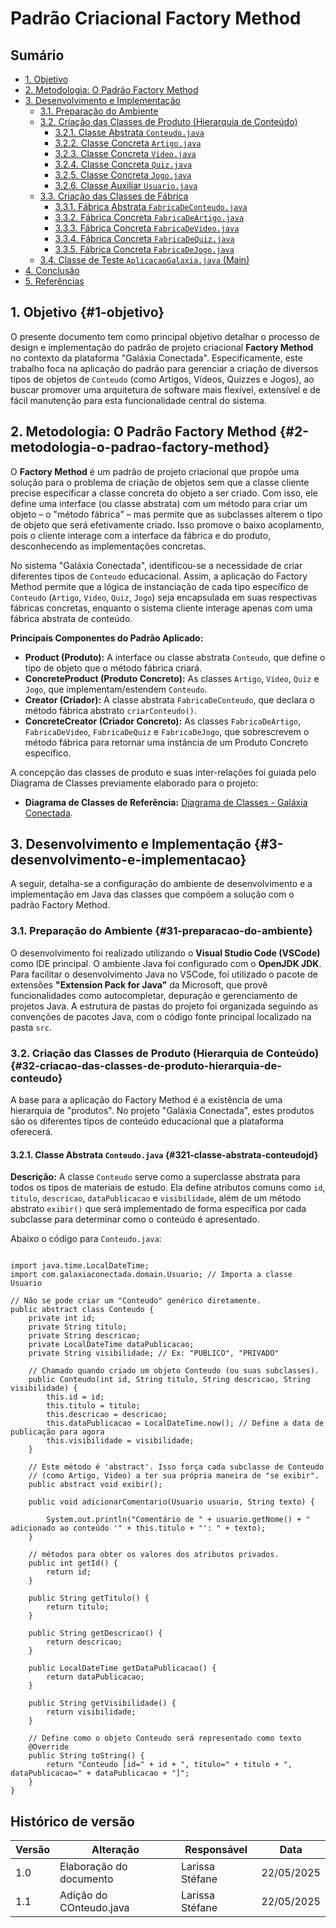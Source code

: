 # Padrão Criacional Factory Method 

## Sumário

* [1. Objetivo](#1-objetivo)
* [2. Metodologia: O Padrão Factory Method](#2-metodologia-o-padrao-factory-method)
* [3. Desenvolvimento e Implementação](#3-desenvolvimento-e-implementacao)
    * [3.1. Preparação do Ambiente](#31-preparacao-do-ambiente)
    * [3.2. Criação das Classes de Produto (Hierarquia de Conteúdo)](#32-criacao-das-classes-de-produto-hierarquia-de-conteudo)
        * [3.2.1. Classe Abstrata `Conteudo.java`](#321-classe-abstrata-conteudojd)
        * [3.2.2. Classe Concreta `Artigo.java`](#322-classe-concreta-artigojd)
        * [3.2.3. Classe Concreta `Video.java`](#323-classe-concreta-videojd)
        * [3.2.4. Classe Concreta `Quiz.java`](#324-classe-concreta-quizjd)
        * [3.2.5. Classe Concreta `Jogo.java`](#325-classe-concreta-jogojd)
        * [3.2.6. Classe Auxiliar `Usuario.java`](#326-classe-auxiliar-usuariojd)
    * [3.3. Criação das Classes de Fábrica](#33-criacao-das-classes-de-fabrica)
        * [3.3.1. Fábrica Abstrata `FabricaDeConteudo.java`](#331-fabrica-abstrata-fabricadeconteudojd)
        * [3.3.2. Fábrica Concreta `FabricaDeArtigo.java`](#332-fabrica-concreta-fabricadeartigojd)
        * [3.3.3. Fábrica Concreta `FabricaDeVideo.java`](#333-fabrica-concreta-fabricadevideojd)
        * [3.3.4. Fábrica Concreta `FabricaDeQuiz.java`](#334-fabrica-concreta-fabricadequizjd)
        * [3.3.5. Fábrica Concreta `FabricaDeJogo.java`](#335-fabrica-concreta-fabricadejogojd)
    * [3.4. Classe de Teste `AplicacaoGalaxia.java` (Main)](#34-classe-de-teste-aplicacaogalaxiad-main)
* [4. Conclusão](#4-conclusao)
* [5. Referências](#5-referencias)


## 1. Objetivo {#1-objetivo}

O presente documento tem como principal objetivo detalhar o processo de design e implementação do padrão de projeto criacional **Factory Method** no contexto da plataforma "Galáxia Conectada". Especificamente, este trabalho foca na aplicação do padrão para gerenciar a criação de diversos tipos de objetos de `Conteudo` (como Artigos, Vídeos, Quizzes e Jogos), ao buscar promover uma arquitetura de software mais flexível, extensível e de fácil manutenção para esta funcionalidade central do sistema.


## 2. Metodologia: O Padrão Factory Method {#2-metodologia-o-padrao-factory-method}

O **Factory Method** é um padrão de projeto criacional que propõe uma solução para o problema de criação de objetos sem que a classe cliente precise especificar a classe concreta do objeto a ser criado. Com isso, ele define uma interface (ou classe abstrata) com um método para criar um objeto – o "método fábrica" – mas permite que as subclasses alterem o tipo de objeto que será efetivamente criado. Isso promove o baixo acoplamento, pois o cliente interage com a interface da fábrica e do produto, desconhecendo as implementações concretas.

No sistema "Galáxia Conectada", identificou-se a necessidade de criar diferentes tipos de `Conteudo` educacional. Assim, a aplicação do Factory Method permite que a lógica de instanciação de cada tipo específico de `Conteudo` (`Artigo`, `Video`, `Quiz`, `Jogo`) seja encapsulada em suas respectivas fábricas concretas, enquanto o sistema cliente interage apenas com uma fábrica abstrata de conteúdo.

**Principais Componentes do Padrão Aplicado:**

* **Product (Produto):** A interface ou classe abstrata `Conteudo`, que define o tipo de objeto que o método fábrica criará.
* **ConcreteProduct (Produto Concreto):** As classes `Artigo`, `Video`, `Quiz` e `Jogo`, que implementam/estendem `Conteudo`.
* **Creator (Criador):** A classe abstrata `FabricaDeConteudo`, que declara o método fábrica abstrato `criarConteudo()`.
* **ConcreteCreator (Criador Concreto):** As classes `FabricaDeArtigo`, `FabricaDeVideo`, `FabricaDeQuiz` e `FabricaDeJogo`, que sobrescrevem o método fábrica para retornar uma instância de um Produto Concreto específico.

A concepção das classes de produto e suas inter-relações foi guiada pelo Diagrama de Classes previamente elaborado para o projeto:
* **Diagrama de Classes de Referência:** [Diagrama de Classes - Galáxia Conectada](https://unbarqdsw2025-1-turma02.github.io/2025.1_T02_G9_GalaxiaConectada_Entrega02/#/Modelagem/ModelagemEstatica/DiagramaClasses).


## 3. Desenvolvimento e Implementação {#3-desenvolvimento-e-implementacao}

A seguir, detalha-se a configuração do ambiente de desenvolvimento e a implementação em Java das classes que compõem a solução com o padrão Factory Method.

### 3.1. Preparação do Ambiente {#31-preparacao-do-ambiente}

O desenvolvimento foi realizado utilizando o **Visual Studio Code (VSCode)** como IDE principal. O ambiente Java foi configurado com o **OpenJDK JDK**. Para facilitar o desenvolvimento Java no VSCode, foi utilizado o pacote de extensões **"Extension Pack for Java"** da Microsoft, que provê funcionalidades como autocompletar, depuração e gerenciamento de projetos Java. A estrutura de pastas do projeto foi organizada seguindo as convenções de pacotes Java, com o código fonte principal localizado na pasta `src`.

### 3.2. Criação das Classes de Produto (Hierarquia de Conteúdo) {#32-criacao-das-classes-de-produto-hierarquia-de-conteudo}

A base para a aplicação do Factory Method é a existência de uma hierarquia de "produtos". No projeto "Galáxia Conectada", estes produtos são os diferentes tipos de conteúdo educacional que a plataforma oferecerá.

#### 3.2.1. Classe Abstrata `Conteudo.java` {#321-classe-abstrata-conteudojd}

**Descrição:**
A classe `Conteudo` serve como a superclasse abstrata para todos os tipos de materiais de estudo. Ela define atributos comuns como `id`, `titulo`, `descricao`, `dataPublicacao` e `visibilidade`, além de um método abstrato `exibir()` que será implementado de forma específica por cada subclasse para determinar como o conteúdo é apresentado.

Abaixo o código para `Conteudo.java`:
```package com.galaxiaconectada.core; 

import java.time.LocalDateTime;
import com.galaxiaconectada.domain.Usuario; // Importa a classe Usuario

// Não se pode criar um "Conteudo" genérico diretamente.
public abstract class Conteudo {
    private int id;
    private String titulo;
    private String descricao;
    private LocalDateTime dataPublicacao;
    private String visibilidade; // Ex: "PUBLICO", "PRIVADO"

    // Chamado quando criado um objeto Conteudo (ou suas subclasses).
    public Conteudo(int id, String titulo, String descricao, String visibilidade) {
        this.id = id;
        this.titulo = titulo;
        this.descricao = descricao;
        this.dataPublicacao = LocalDateTime.now(); // Define a data de publicação para agora
        this.visibilidade = visibilidade;
    }

    // Este método é 'abstract'. Isso força cada subclasse de Conteudo
    // (como Artigo, Video) a ter sua própria maneira de "se exibir".
    public abstract void exibir();

    public void adicionarComentario(Usuario usuario, String texto) {

        System.out.println("Comentário de " + usuario.getNome() + " adicionado ao conteúdo '" + this.titulo + "': " + texto);
    }

    // métodos para obter os valores dos atributos privados.
    public int getId() {
        return id;
    }

    public String getTitulo() {
        return titulo;
    }

    public String getDescricao() {
        return descricao;
    }

    public LocalDateTime getDataPublicacao() {
        return dataPublicacao;
    }

    public String getVisibilidade() {
        return visibilidade;
    }

    // Define como o objeto Conteudo será representado como texto
    @Override
    public String toString() {
        return "Conteudo [id=" + id + ", titulo=" + titulo + ", dataPublicacao=" + dataPublicacao + "]";
    }
}

```

## Histórico de versão

| Versão | Alteração | Responsável | Data |
| - | - | - | - |
| 1.0 | Elaboração do documento| Larissa Stéfane | 22/05/2025 |
| 1.1 | Adição do COnteudo.java | Larissa Stéfane | 22/05/2025 |
